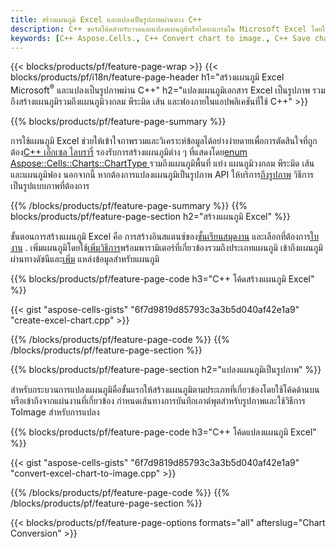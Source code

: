 ```yaml
---
title: สร้างแผนภูมิ Excel และแปลงเป็นรูปภาพผ่านทาง C++
description: C++ ซอร์สโค้ดสำหรับวาดและแปลงแผนภูมิหรือไดอะแกรมใน Microsoft Excel โดยใช้ C++ Library
keywords: [C++ Aspose.Cells., C++ Convert chart to image., C++ Save chart to image., C++ chart to image., create charts in C++., insert charts in C++., manage charts in C++]
---
```

{{< blocks/products/pf/feature-page-wrap >}}
{{< blocks/products/pf/i18n/feature-page-header h1="สร้างแผนภูมิ Excel Microsoft<sup>&reg;</sup> และแปลงเป็นรูปภาพผ่าน C++" h2="แปลงแผนภูมิเอกสาร Excel เป็นรูปภาพ รวมถึงสร้างแผนภูมิรวมถึงแผนภูมิวงกลม พีระมิด เส้น และฟองภายในแอปพลิเคชันที่ใช้ C++" >}}

{{% blocks/products/pf/feature-page-summary %}}

 การใช้แผนภูมิ Excel ช่วยให้เข้าใจภาพรวมและวิเคราะห์ข้อมูลได้อย่างง่ายดายเพื่อการตัดสินใจที่ถูกต้อง[C++ เอ็กเซล ไลบรารี่](/cells/th/cpp/) รองรับการสร้างแผนภูมิต่าง ๆ ที่แสดงโดย[enum Aspose::Cells::Charts::ChartType
](https://reference.aspose.com/cells/cpp/aspose.cells.charts/charttype/) รวมถึงแผนภูมิพื้นที่ แท่ง แผนภูมิวงกลม พีระมิด เส้น และแผนภูมิฟอง นอกจากนี้ หากต้องการแปลงแผนภูมิเป็นรูปภาพ API ให้บริการ[ถึงรูปภาพ](https://reference.aspose.com/cells/cpp/aspose.cells.charts/chart/toimage/) วิธีการเป็นรูปแบบภาพที่ต้องการ

{{% /blocks/products/pf/feature-page-summary %}}
{{% blocks/products/pf/feature-page-section h2="สร้างแผนภูมิ Excel" %}}

 ขั้นตอนการสร้างแผนภูมิ Excel คือ การสร้างอินสแตนซ์ของ[ชั้นเรียนสมุดงาน](https://reference.aspose.com/cells/cpp/aspose.cells/workbook/) และเลือกที่ต้องการ[ใบงาน](https://reference.aspose.com/cells/cpp/aspose.cells/worksheet/) . เพิ่มแผนภูมิโดยใช้[เพิ่มวิธีการ](https://reference.aspose.com/cells/cpp/aspose.cells.charts/chartcollection/add/)พร้อมพารามิเตอร์ที่เกี่ยวข้องรวมถึงประเภทแผนภูมิ เข้าถึงแผนภูมิผ่านทางดัชนีและ[เพิ่ม](https://reference.aspose.com/cells/cpp/aspose.cells.charts/seriescollection/add/) แหล่งข้อมูลสำหรับแผนภูมิ

{{% blocks/products/pf/feature-page-code h3="C++ โค้ดสร้างแผนภูมิ Excel" %}}

{{< gist "aspose-cells-gists" "6f7d9819d85793c3a3b5d040af42e1a9" "create-excel-chart.cpp" >}}

{{% /blocks/products/pf/feature-page-code %}}
{{% /blocks/products/pf/feature-page-section %}}

{{% blocks/products/pf/feature-page-section h2="แปลงแผนภูมิเป็นรูปภาพ" %}}


สำหรับกระบวนการแปลงแผนภูมิคือขั้นแรกให้สร้างแผนภูมิตามประเภทที่เกี่ยวข้องโดยใช้โค้ดด้านบนหรือเข้าถึงจากแผ่นงานที่เกี่ยวข้อง กำหนดเส้นทางการบันทึกเอาต์พุตสำหรับรูปภาพและใช้วิธีการ ToImage สำหรับการแปลง

 
{{% blocks/products/pf/feature-page-code h3="C++ โค้ดแปลงแผนภูมิ Excel" %}}

{{< gist "aspose-cells-gists" "6f7d9819d85793c3a3b5d040af42e1a9" "convert-excel-chart-to-image.cpp" >}}

{{% /blocks/products/pf/feature-page-code %}}
{{% /blocks/products/pf/feature-page-section %}}

{{< blocks/products/pf/feature-page-options formats="all" afterslug="Chart Conversion" >}}
